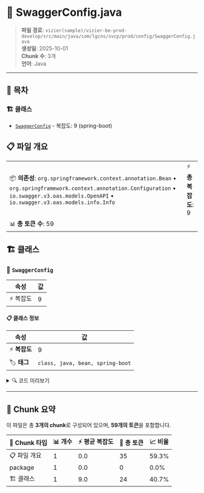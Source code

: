 # 📄 SwaggerConfig.java

> **파일 경로**: `vizier(sample)/vizier-be-prod-develop/src/main/java/com/lgcns/svcp/prod/config/SwaggerConfig.java`  
> **생성일**: 2025-10-01  
> **Chunk 수**: 3개  
> **언어**: Java
---

## 📑 목차

### 🏗️ 클래스
- [`SwaggerConfig`](#class-swaggerconfig) - 복잡도: 9 (spring-boot)

## 📋 파일 개요

| | |
|--|--|
| 📦 **의존성**: `org.springframework.context.annotation.Bean` • `org.springframework.context.annotation.Configuration` • `io.swagger.v3.oas.models.OpenAPI` • `io.swagger.v3.oas.models.info.Info` | ⚡ **총 복잡도**: 9 |
| 📊 **총 토큰 수**: 59 |  |



## 🏗️ 클래스

### <a id="class-swaggerconfig"></a>🎯 `SwaggerConfig`

| 속성 | 값 |
|------|----|
| ⚡ 복잡도 | 9 |



#### 📋 클래스 정보

| 속성 | 값 |
|------|----|
| ⚡ **복잡도** | 9 || 📍 **라인 범위** | 10-10 |
| 🏷️ **태그** | `class, java, bean, spring-boot` || 🏗️ **프레임워크** | `spring-boot` |

<details>
<summary>🔍 코드 미리보기</summary>

```java
public class SwaggerConfig {
	
	@Bean
	public OpenAPI customOpenAPI() {
		return new OpenAPI()
				.info(new Info().title("PROD Service API 명세서")
								.description("상품 서비스 API 명세서")
								.version("v2.0.0"));
	}
}...
```

**Chunk 정보**
- 🆔 **ID**: `6e0a62f72cf7`
- 📍 **라인**: 10-10
- 📊 **토큰**: 24
- 🏷️ **태그**: `class, java, bean, spring-boot`

</details>

---





## 🧩 Chunk 요약

이 파일은 총 **3개의 chunk**로 구성되어 있으며, **59개의 토큰**을 포함합니다.

| 🧩 Chunk 타입 | 📊 개수 | ⚡ 평균 복잡도 | 📝 총 토큰 | 📈 비율 |
|---------------|--------|-------------|----------|--------|
| 📋 파일 개요 | 1 | 0.0 | 35 | 59.3% |
| package | 1 | 0.0 | 0 | 0.0% |
| 🏗️ 클래스 | 1 | 9.0 | 24 | 40.7% |

